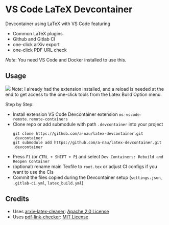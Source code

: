 # VS Code LaTeX Devcontainer

Devcontainer using LaTeX with VS Code featuring

- Common LaTeX plugins
- Github and Gitlab CI
- one-click arXiv export
- one-click PDF URL check

_Note_: You need VS Code and Docker installed to use this.

## Usage

![](misc/devcontainer.gif)
_Note_: I already had the extension installed, and a reload is needed at the end to get access to the one-click tools from the Latex Build Option menu.

Step by Step:

- Install extension VS Code Devcontainer extension `ms-vscode-remote.remote-containers`
- Clone repo or add submodule with path `.devcontainer` into your project
  ```shell
  git clone https://github.com/a-nau/latex-devcontainer.git .devcontainer
  git submodule add https://github.com/a-nau/latex-devcontainer.git .devcontainer
  ```
- Press `F1` (or `CTRL + SHIFT + P`) and select `Dev Containers: Rebuild and Reopen Container`
- (optional) rename main Texfile to `root.tex` or adjust CI configs if you want to use the CIs
- Commit the files copied during the Devcontainer setup (`settings.json`, `.gitlab-ci.yml`, `latex_build.yml`)

## Credits

- Uses [arxiv-latex-cleaner](https://github.com/google-research/arxiv-latex-cleaner): [Apache 2.0 License](https://github.com/google-research/arxiv-latex-cleaner/blob/main/LICENSE)
- Uses [pdf-link-checker](https://github.com/a-nau/pdf-link-checker): [MIT License](https://github.com/a-nau/pdf-link-checker/blob/main/LICENSE)
